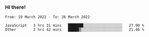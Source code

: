 ### Hi there!

<!--START_SECTION:waka-->

```text
From: 19 March 2022 - To: 26 March 2022

JavaScript   3 hrs 31 mins   ███████░░░░░░░░░░░░░░░░░░   27.90 %
Other        2 hrs 42 mins   █████▒░░░░░░░░░░░░░░░░░░░   21.46 %
```

<!--END_SECTION:waka-->
